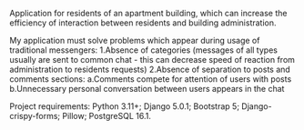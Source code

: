 Application for residents of an apartment building, which can increase the efficiency of interaction between residents and building administration.

My application must solve problems which appear during usage of traditional messengers:
1.Absence of categories (messages of all types usually are sent to common chat - this can decrease speed of reaction from administration to residents requests)
2.Absence of separation to posts and comments sections:
a.Comments compete for attention of users with posts
b.Unnecessary personal conversation between users appears in the chat

Project requirements:
Python 3.11+;
Django 5.0.1;
Bootstrap 5;
Django-crispy-forms;
Pillow;
PostgreSQL 16.1.
